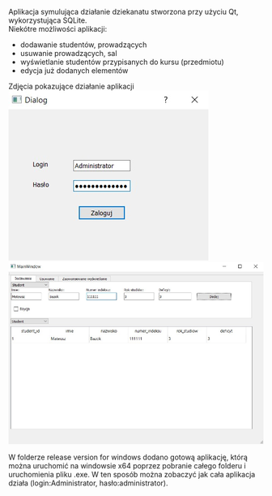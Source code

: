 Aplikacja symulująca działanie dziekanatu stworzona przy użyciu Qt, wykorzystująca SQLite.  
Niekótre możliwości aplikacji:  
- dodawanie studentów, prowadzących
- usuwanie prowadzących, sal
- wyświetlanie studentów przypisanych do kursu (przedmiotu)  
- edycja już dodanych elementów
  
Zdjęcia pokazujące działanie aplikacji  
![](images/login.jpg)
![](images/ekran_dodawania.jpg)

W folderze release version for windows dodano gotową aplikację, którą można uruchomić na windowsie x64 poprzez pobranie całego folderu i uruchomienia pliku .exe. W ten sposób można zobaczyć jak cała aplikacja działa (login:Administrator, hasło:administrator).
